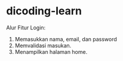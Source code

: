 # dicoding-learn
Alur Fitur Login:
1. Memasukkan nama, email, dan password
2. Memvalidasi masukan.
5. Menampilkan halaman home.
